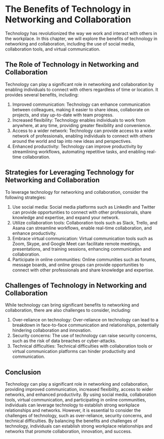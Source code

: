 The Benefits of Technology in Networking and Collaboration
=============================================================================================================================

Technology has revolutionized the way we work and interact with others in the workplace. In this chapter, we will explore the benefits of technology in networking and collaboration, including the use of social media, collaboration tools, and virtual communication.

The Role of Technology in Networking and Collaboration
------------------------------------------------------

Technology can play a significant role in networking and collaboration by enabling individuals to connect with others regardless of time or location. It provides several benefits, including:

1. Improved communication: Technology can enhance communication between colleagues, making it easier to share ideas, collaborate on projects, and stay up-to-date with team progress.
2. Increased flexibility: Technology enables individuals to work from anywhere, at any time, providing greater flexibility and convenience.
3. Access to a wider network: Technology can provide access to a wider network of professionals, enabling individuals to connect with others around the world and tap into new ideas and perspectives.
4. Enhanced productivity: Technology can improve productivity by streamlining workflows, automating repetitive tasks, and enabling real-time collaboration.

Strategies for Leveraging Technology for Networking and Collaboration
---------------------------------------------------------------------

To leverage technology for networking and collaboration, consider the following strategies:

1. Use social media: Social media platforms such as LinkedIn and Twitter can provide opportunities to connect with other professionals, share knowledge and expertise, and expand your network.
2. Utilize collaboration tools: Collaboration tools such as Slack, Trello, and Asana can streamline workflows, enable real-time collaboration, and enhance productivity.
3. Embrace virtual communication: Virtual communication tools such as Zoom, Skype, and Google Meet can facilitate remote meetings, presentations, and training sessions, enhancing communication and collaboration.
4. Participate in online communities: Online communities such as forums, message boards, and online groups can provide opportunities to connect with other professionals and share knowledge and expertise.

Challenges of Technology in Networking and Collaboration
--------------------------------------------------------

While technology can bring significant benefits to networking and collaboration, there are also challenges to consider, including:

1. Over-reliance on technology: Over-reliance on technology can lead to a breakdown in face-to-face communication and relationships, potentially hindering collaboration and innovation.
2. Security concerns: The use of technology can raise security concerns, such as the risk of data breaches or cyber-attacks.
3. Technical difficulties: Technical difficulties with collaboration tools or virtual communication platforms can hinder productivity and communication.

Conclusion
----------

Technology can play a significant role in networking and collaboration, providing improved communication, increased flexibility, access to wider networks, and enhanced productivity. By using social media, collaboration tools, virtual communication, and participating in online communities, individuals can leverage technology to establish strong workplace relationships and networks. However, it is essential to consider the challenges of technology, such as over-reliance, security concerns, and technical difficulties. By balancing the benefits and challenges of technology, individuals can establish strong workplace relationships and networks that promote collaboration, innovation, and success.


